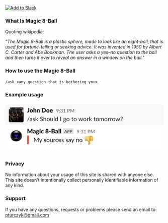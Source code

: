 <a href="https://slack.com/oauth/v2/authorize?client_id=962873913474.963386515618&scope=commands" rel="Add to slack">![Add to Slack](https://platform.slack-edge.com/img/add_to_slack.png)</a>

[](#what-is-it)
### What Is Magic 8-Ball
Quoting wikipedia:

_"The Magic 8-Ball is a plastic sphere, made to look like an eight-ball, that is used for fortune-telling or seeking advice. It was invented in 1950 by Albert C. Carter and Abe Bookman. The user asks a yes–no question to the ball and then turns it over to reveal an answer in a window on the ball."_

[](#how-to-use-it)
### How to use the Magic 8-Ball

```
/ask <any question that is bothering you>
```
[](#example-usage)
### Example usage

![Screen](https://raw.githubusercontent.com/pturczyk/assets/eightball/imgs/screen.png)

[](#privacy)
### Privacy

No information about your usage of this site is shared with anyone else. This site doesn't intentionally collect personally identifiable information of any kind.

[](#support)
### Support
If you have any questions, requests or problems please send an email to: [pturczyk@gmail.com](mailto:pturczyk@gmail.com)
